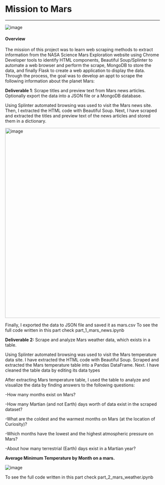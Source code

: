 # Mission to Mars
---
![image](https://user-images.githubusercontent.com/111404552/209899032-a909a18b-a97c-4094-8c76-f4e0df6bce90.png)

#### Overview

The mission of this project was to learn web scraping methods to extract information from the NASA Science Mars Exploration website using Chrome Developer tools to identify HTML components, Beautiful Soup/Splinter to automate a web browser and perform the scrape, MongoDB to store the data, and finally Flask to create a web application to display the data. Through the process, the goal was to develop an appt to scrape the following information about the planet Mars:

**Deliverable 1**: Scrape titles and preview text from Mars news articles. Optionally export the data into a JSON file or a MongoDB database.

Using Splinter automated browsing was used to visit the Mars news site. Then, I extracted the HTML code with Beautiful Soup. Next, I have scraped and extracted the titles and preview text of the news articles and stored them in a dictionary.

<img width="617" alt="image" src="https://user-images.githubusercontent.com/111404552/209900344-f28a2799-8256-4eb2-9800-4bb403f7ff77.png">


Finally, I exported the data to JSON file and saved it as mars.csv
To see the full code written in this part check part_1_mars_news.ipynb

**Deliverable 2:** Scrape and analyze Mars weather data, which exists in a table.

Using Splinter automated browsing was used to visit the Mars temperature data site. I have extracted the HTML code with Beautiful Soup. Scraped and extracted the Mars temperature table into a Pandas DataFrame. Next. I have cleaned the table data by editing its data types

After extracting Mars temperature table, I used the table to analyze and visualize the data by finding  answers to the following questions:

-How many months exist on Mars?

-How many Martian (and not Earth) days worth of data exist in the scraped dataset?

-What are the coldest and the warmest months on Mars (at the location of Curiosity)? 

-Which months have the lowest and the highest atmospheric pressure on Mars? 

-About how many terrestrial (Earth) days exist in a Martian year? 


**Average Minimum Temperature by Month on a mars.**

![image](https://user-images.githubusercontent.com/111404552/209901119-ab907bbd-fcbe-4e50-b4fa-c93956d4764f.png)

To see the full code written in this part check part_2_mars_weather.ipynb
